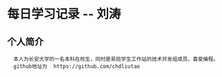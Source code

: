 ﻿# 每日学习记录 -- 刘涛



## 个人简介

```
  本人为长安大学的一名本科在校生，同时是易班学生工作站的技术开发组成员，喜爱编程。
  github地址为  https://github.com/chdliutao
```






